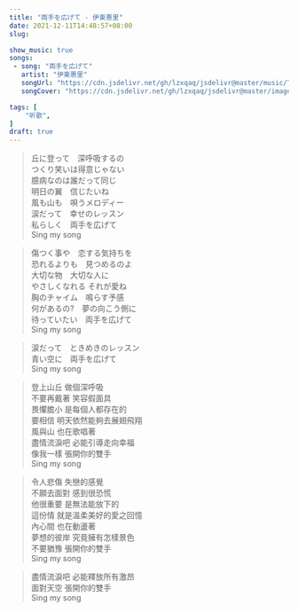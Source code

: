 ```yaml
---
title: "両手を広げて - 伊東惠里"
date: 2021-12-11T14:48:57+08:00
slug: 

show_music: true
songs:
 - song: "両手を広げて"
   artist: "伊東惠里"
   songUrl: "https://cdn.jsdelivr.net/gh/lzxqaq/jsdelivr@master/music/Trapp_Family_Story_Ryoute_wo_hirogete_両手を広げて_H.mp3"
   songCover: "https://cdn.jsdelivr.net/gh/lzxqaq/jsdelivr@master/image/Trapp_Family_Story_Hohoemi_no_mahou_ほほえみの魔法_Smil.jpg"

tags: [
    "听歌",
]
draft: true
---
```


> 丘に登って　深呼吸するの  
> つくり笑いは得意じゃない  
> 臆病なのは誰だって同じ  
> 明日の翼　信じたいね  
> 風も山も　唄うメロディー  
> 涙だって　幸せのレッスン  
> 私らしく　両手を広げて  
> Sing my song  

> 傷つく事や　恋する気持ちを  
> 恐れるよりも　見つめるのよ  
> 大切な物　大切な人に  
> やさしくなれる それが愛ね  
> 胸のチャイム　鳴らす予感  
> 何があるの?　夢の向こう側に  
> 待っていたい　両手を広げて  
> Sing my song  
 
> 涙だって　ときめきのレッスン  
> 青い空に　両手を広げて  
> Sing my song  


> 登上山丘 做個深呼吸   
> 不要再戴著 笑容假面具  
> 畏懼膽小 是每個人都存在的  
> 要相信 明天依然能夠去展翅飛翔  
> 風與山 也在歌唱著  
> 盡情流淚吧 必能引導走向幸福  
> 像我一樣 張開你的雙手  
> Sing my song  
 
> 令人悲傷 失戀的感覺  
> 不願去面對 感到很恐慌  
> 他很重要 是無法能放下的  
> 這份情 就是溫柔美好的愛之回憶  
> 內心間 也在動盪著  
> 夢想的彼岸 究竟擁有怎樣景色  
> 不要猶豫 張開你的雙手  
> Sing my song  

> 盡情流淚吧 必能釋放所有激昂  
> 面對天空 張開你的雙手  
> Sing my song  
  